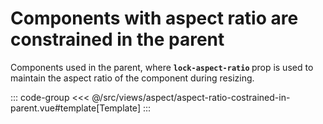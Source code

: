 <aspectRatioCostrainedInParent/>

# Components with aspect ratio are constrained in the parent

Components used in the parent, where <b>`lock-aspect-ratio` </b> prop is used to maintain the aspect ratio of the component during resizing.

::: code-group
<<< @/src/views/aspect/aspect-ratio-costrained-in-parent.vue#template[Template]
:::